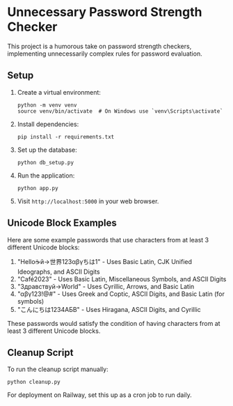 # Unnecessary Password Strength Checker

This project is a humorous take on password strength checkers, implementing unnecessarily complex rules for password evaluation.

## Setup

1. Create a virtual environment:
   ```
   python -m venv venv
   source venv/bin/activate  # On Windows use `venv\Scripts\activate`
   ```

2. Install dependencies:
   ```
   pip install -r requirements.txt
   ```

3. Set up the database:
   ```
   python db_setup.py
   ```

4. Run the application:
   ```
   python app.py
   ```

5. Visit `http://localhost:5000` in your web browser.

## Unicode Block Examples

Here are some example passwords that use characters from at least 3 different Unicode blocks:

1. "Hello☕й→世界123αβγちは1" - Uses Basic Latin, CJK Unified Ideographs, and ASCII Digits
2. "Café2023" - Uses Basic Latin, Miscellaneous Symbols, and ASCII Digits
3. "Здравствуй→World" - Uses Cyrillic, Arrows, and Basic Latin
4. "αβγ123!@#" - Uses Greek and Coptic, ASCII Digits, and Basic Latin (for symbols)
5. "こんにちは1234АБВ" - Uses Hiragana, ASCII Digits, and Cyrillic

These passwords would satisfy the condition of having characters from at least 3 different Unicode blocks.

## Cleanup Script

To run the cleanup script manually:
```
python cleanup.py
```

For deployment on Railway, set this up as a cron job to run daily.
